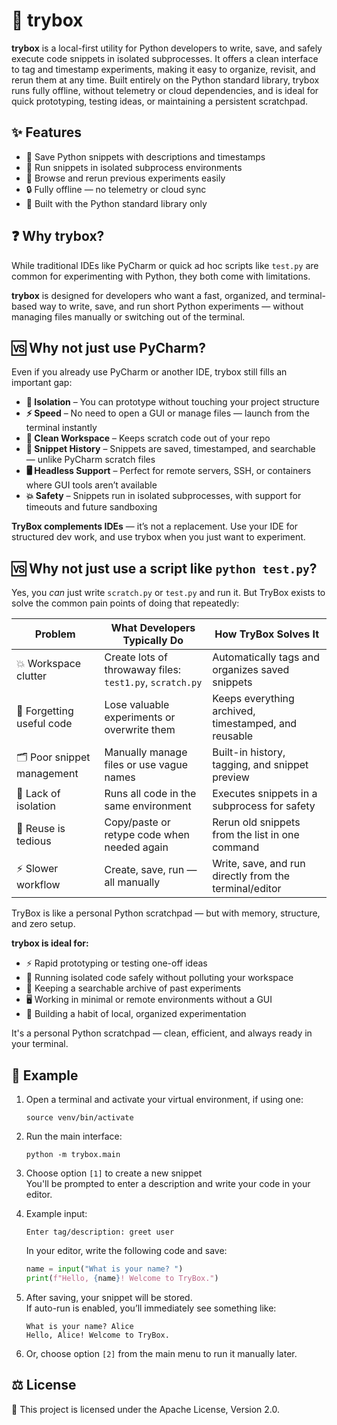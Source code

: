 # 🧪 trybox

**trybox** is a local-first utility for Python developers to write, save, and safely execute code snippets in isolated subprocesses. It offers a clean interface to tag and timestamp experiments, making it easy to organize, revisit, and rerun them at any time. Built entirely on the Python standard library, trybox runs fully offline, without telemetry or cloud dependencies, and is ideal for quick prototyping, testing ideas, or maintaining a persistent scratchpad.

## ✨ Features

- 📝 Save Python snippets with descriptions and timestamps  
- 🧱 Run snippets in isolated subprocess environments  
- 📂 Browse and rerun previous experiments easily  
- 🔒 Fully offline — no telemetry or cloud sync  
- 🐍 Built with the Python standard library only  

## ❓ Why trybox?

While traditional IDEs like PyCharm or quick ad hoc scripts like `test.py` are common for experimenting with Python, they both come with limitations.

**trybox** is designed for developers who want a fast, organized, and terminal-based way to write, save, and run short Python experiments — without managing files manually or switching out of the terminal.

## 🆚 Why not just use PyCharm?

Even if you already use PyCharm or another IDE, trybox still fills an important gap:

- **🚧 Isolation** – You can prototype without touching your project structure  
- **⚡ Speed** – No need to open a GUI or manage files — launch from the terminal instantly  
- **📁 Clean Workspace** – Keeps scratch code out of your repo  
- **🧠 Snippet History** – Snippets are saved, timestamped, and searchable — unlike PyCharm scratch files  
- **🖥 Headless Support** – Perfect for remote servers, SSH, or containers where GUI tools aren’t available  
- **💥 Safety** – Snippets run in isolated subprocesses, with support for timeouts and future sandboxing

**TryBox complements IDEs** — it’s not a replacement. Use your IDE for structured dev work, and use trybox when you just want to experiment.

## 🆚 Why not just use a script like `python test.py`?

Yes, you *can* just write `scratch.py` or `test.py` and run it. But TryBox exists to solve the common pain points of doing that repeatedly:

| Problem                         | What Developers Typically Do                 | How TryBox Solves It                                   |
|----------------------------------|-----------------------------------------------|--------------------------------------------------------|
| 💥 Workspace clutter             | Create lots of throwaway files: `test1.py`, `scratch.py` | Automatically tags and organizes saved snippets        |
| 🧠 Forgetting useful code        | Lose valuable experiments or overwrite them    | Keeps everything archived, timestamped, and reusable   |
| 🗂️ Poor snippet management       | Manually manage files or use vague names       | Built-in history, tagging, and snippet preview         |
| 🧪 Lack of isolation             | Runs all code in the same environment          | Executes snippets in a subprocess for safety           |
| 🐍 Reuse is tedious              | Copy/paste or retype code when needed again    | Rerun old snippets from the list in one command        |
| ⚡ Slower workflow               | Create, save, run — all manually               | Write, save, and run directly from the terminal/editor |

TryBox is like a personal Python scratchpad — but with memory, structure, and zero setup.

**trybox is ideal for:**

- ⚡ Rapid prototyping or testing one-off ideas  
- 🧪 Running isolated code safely without polluting your workspace  
- 🧠 Keeping a searchable archive of past experiments  
- 🖥 Working in minimal or remote environments without a GUI  
- 🧰 Building a habit of local, organized experimentation  

It's a personal Python scratchpad — clean, efficient, and always ready in your terminal.

## 🧪 Example

1. Open a terminal and activate your virtual environment, if using one:
    ```
    source venv/bin/activate
    ```

2. Run the main interface:
    ```
    python -m trybox.main
    ```

3. Choose option `[1]` to create a new snippet  
   You'll be prompted to enter a description and write your code in your editor.

4. Example input:
    ```
    Enter tag/description: greet user
    ```

    In your editor, write the following code and save:

    ```python
    name = input("What is your name? ")
    print(f"Hello, {name}! Welcome to TryBox.")
    ```

5. After saving, your snippet will be stored.  
   If auto-run is enabled, you’ll immediately see something like:

    ```
    What is your name? Alice
    Hello, Alice! Welcome to TryBox.
    ```

6. Or, choose option `[2]` from the main menu to run it manually later.

## ⚖️ License

📜 This project is licensed under the Apache License, Version 2.0.
